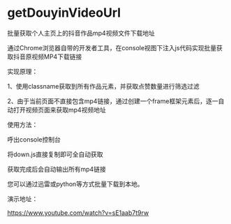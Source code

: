 # getDouyinVideoUrl
批量获取个人主页上的抖音作品mp4视频文件下载地址


通过Chrome浏览器自带的开发者工具，在console视图下注入js代码实现批量获取抖音原视频MP4下载链接

实现原理：

1、使用classname获取到所有作品元素，并获取点赞数量进行筛选过滤

2、由于当前页面不直接包含mp4链接，通过创建一个frame框架元素后，逐一自动打开视频页面来获取mp4视频地址


使用方法：

呼出console控制台

将down.js直接复制即可全自动获取

获取完成后会自动输出所有mp4链接

您可以通过迅雷或python等方式批量下载到本地。


演示地址：

https://www.youtube.com/watch?v=sE1aab7t9rw
